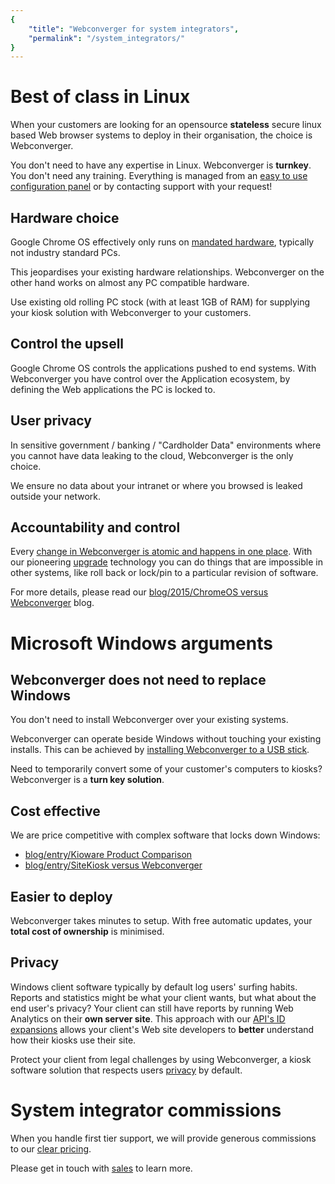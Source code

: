 ```yaml
---
{
    "title": "Webconverger for system integrators",
    "permalink": "/system_integrators/"
}
---
```


# Best of class in Linux

When your customers are looking for an opensource **stateless** secure linux
based Web browser systems to deploy in their organisation, the choice is
Webconverger.

You don't need to have any expertise in Linux. Webconverger is **turnkey**. You
don't need any training. Everything is managed from an [easy to use
configuration
panel](https://webconverger.com/screenshots/#creating-a-new-configuration-requires-an-email-address)
or by contacting support with your request!

## Hardware choice

Google Chrome OS effectively only runs on [mandated
hardware](http://www.google.com/chromebook/find/), typically not industry
standard PCs.

This jeopardises your existing hardware relationships. Webconverger on the
other hand works on almost any PC compatible hardware.

Use existing old rolling PC stock (with at least 1GB of RAM) for supplying your
kiosk solution with Webconverger to your customers.

## Control the upsell

Google Chrome OS controls the applications pushed to end systems.  With
Webconverger you have control over the Application ecosystem, by defining the
Web applications the PC is locked to.

## User privacy

In sensitive government / banking / "Cardholder Data" environments where you
cannot have data leaking to the cloud, Webconverger is the only choice.

We ensure no data about your intranet or where you browsed is leaked outside
your network.

## Accountability and control

Every [change in Webconverger is atomic and happens in one
place](https://github.com/webconverger/webc). With our pioneering [upgrade](/upgrade/)
technology you can do things that are impossible in other systems, like roll
back or lock/pin to a particular revision of software.

For more details, please read our [blog/2015/ChromeOS versus Webconverger](/blog/2015/chromeos_versus_webconverger/)
blog.

# Microsoft Windows arguments

## Webconverger does not need to replace Windows

You don't need to install Webconverger over your existing systems.

Webconverger can operate beside Windows without touching your existing
installs. This can be achieved by [installing Webconverger to a USB stick](/usb/).

Need to temporarily convert some of your customer's computers to kiosks?
Webconverger is a **turn key solution**.

## Cost effective

We are price competitive with complex software that locks down Windows:

* [blog/entry/Kioware Product Comparison](/blog/entry/kioware_product_comparison/)
* [blog/entry/SiteKiosk versus Webconverger](/blog/entry/sitekiosk_versus_webconverger/)

## Easier to deploy

Webconverger takes minutes to setup. With free automatic updates, your **total cost of ownership** is minimised.

## Privacy

Windows client software typically by default log users' surfing habits. Reports
and statistics might be what your client wants, but what about the end user's
privacy? Your client can still have reports by running Web Analytics on their
**own server site**. This approach with our [API's ID expansions](/api/) allows
your client's Web site developers to **better** understand how their kiosks use
their site.

Protect your client from legal challenges by using Webconverger, a kiosk
software solution that respects users [privacy](/privacy/) by default.

# System integrator commissions

When you handle first tier support, we will provide generous commissions to
our [clear pricing](https://webconverger.com/pricing/).

Please get in touch with <a href=sales+si@webconverger.com>sales</a> to learn
more.
